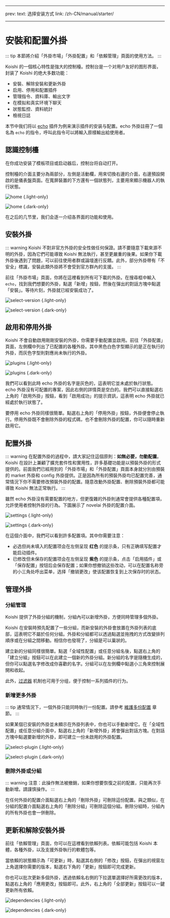 - - -
prev: text: 选择安装方式 link: /zh-CN/manual/starter/
- - -

# 安裝和配置外掛

::: tip
本節將介紹「外掛市場」「外掛配置」和「依賴管理」頁面的使用方法。
:::

Koishi 的一個核心特性是強大的控制檯。控制台是一个对用户友好的图形界面，封装了 Koishi 的绝大多数功能：

- 安裝、解除安裝和更新外掛
- 启用、停用和配置插件
- 管理指令、資料庫、輸出文字
- 在模拟和真实环境下聊天
- 狀態監控、資料統計
- 檢視日誌

本节中我们将以 [echo](../../plugins/common/echo.md) 插件为例来演示插件的安装与配置。echo 外掛註冊了一個名為 `echo` 的指令，呼叫此指令可以將輸入原樣輸出給使用者。

## 認識控制檯

在你成功安装了模板项目或启动器后，控制台将自动打开。

控制檯的介面主要分為兩部分，左側是活動欄，用來切換右邊的介面，右邊預設開啟的是儀表盤頁面。在寬屏裝置的下方還有一個狀態列，主要用來顯示機器人的執行狀態。

![home](/manual/console/home.light.webp) {.light-only}

![home](/manual/console/home.dark.webp) {.dark-only}

在之后的几节里，我们会逐一介绍各界面的功能和使用。

## 安裝外掛

::: warning
Koishi 不對非官方外掛的安全性做任何保證。請不要隨意下載來源不明的外掛，因為它們可能導致 Koishi 無法執行，甚至更嚴重的後果。如果你下載外掛後遇到了問題，可以前往使用者群或論壇進行反饋。此外，部分外掛帶有「不安全」標識，安裝此類外掛將不會受到官方群內的支援。
:::

前往「外掛市場」頁面，你將在這裡看到所有可下載的外掛。在搜尋框中輸入 `echo`，找到我們想要的外掛，點選「新增」按鈕，然後在彈出的對話方塊中點選「安裝」。等待片刻，外掛就已經安裝成功了。

![select-version](/manual/console/select-version.light.webp) {.light-only}

![select-version](/manual/console/select-version.dark.webp) {.dark-only}

## 啟用和停用外掛

Koishi 不會自動啟用剛剛安裝的外掛，你需要手動配置並啟用。前往「外掛配置」頁面，左側欄中列出了已配置的各種外掛。其中<span class="light-only">黑色</span><span class="dark-only">白色</span>字型顯示的是正在執行的外掛，而灰色字型則對應尚未執行的外掛。

![plugins](/manual/console/plugins.light.webp) {.light-only}

![plugins](/manual/console/plugins.dark.webp) {.dark-only}

我們可以看到此時 echo 外掛的名字是灰色的，這表明它並未處於執行狀態。echo 外掛沒有可配置的專案，因此右側的詳情頁是空白的。我們可以直接點選右上角的「啟用外掛」按鈕，看到「啟用成功」的提示資訊，這表明 echo 外掛就已經處於執行狀態了。

要停用 echo 外掛同樣很簡單。點選右上角的「停用外掛」按鈕，外掛便會停止執行。停用外掛既不會刪除外掛的程式碼，也不會刪除外掛的配置，你可以隨時重新啟用它。

## 配置外掛

::: warning
在配置外掛的過程中，請大家記住這個原則：**如無必要，勿動配置**。Koishi 在設計上兼顧了擴充套件性和實用性，許多基礎功能是以預裝外掛的形式提供的。前面我們已經用到的「外掛市場」和「外掛配置」頁面本身就分別由預裝的 market 外掛和 config 外掛提供。正是因為所有的預裝外掛均已配置完善，通常情況下你不需要修改預裝外掛的配置。隨意改動外掛配置、刪除預裝外掛都可能導致 Koishi 無法正常執行。
:::

雖然 echo 外掛沒有需要配置的地方，但更復雜的外掛則通常會提供各種配置項，允許使用者控制外掛的行為。下圖展示了 novelai 外掛的配置介面。

![settings](/manual/console/settings.light.webp) {.light-only}

![settings](/manual/console/settings.dark.webp) {.dark-only}

在這個介面中，我們可以看到許多配置項。其中你需要注意：

- 必选但尚未填入的配置项会在左侧呈现 <span style="font-weight: bold; color: var(--vp-c-red-1)">红色</span> 的提示条，只有正确填写配置才能启动插件。
- 已修改但未保存的配置项会在左侧呈现 <span style="font-weight: bold; color: var(--vp-c-indigo-1)">紫色</span> 的提示条，点击「启用插件」或「保存配置」按钮后会保存配置；如果你想撤销这些改动，可以在配置名称旁的小三角处呼出菜单，选择「撤销更改」使该配置恢复到上次保存时的状态。

## 管理外掛

### 分組管理

Koishi 提供了外掛分組的機制，分組內可以新增外掛，方便同時管理多個外掛。

Koishi 在安裝時預先配置了一些分組，而新安裝的外掛會放置在外掛列表的底部，這表明它不屬於任何分組。外掛和分組都可以透過點選並拖拽的方式改變排列順序或在分組之間移動。相信你也發現了，分組是可以巢狀的。

建立新的分組同樣很簡單。點選「全域性配置」或任意分組名後，點選右上角的「建立分組」按鈕可以在此建立一個新的外掛分組。新分組的名字是隨機生成的，但你可以點選名字修改成你喜歡的名字。分組可以在左側欄中點選小三角來控制展開和收起。

此外，[过滤器](../usage/customize.md#过滤器) 机制也可用于分组，便于控制一系列插件的行为。

### 新增更多外掛

::: tip
通常情況下，一個外掛只能同時執行一份配置。請參考 [維護多份配置](../recipe/multiple.md) 章節。
:::

如果某個已安裝的外掛並未顯示在外掛列表中，你也可以手動新增它。在「全域性配置」或任意分組介面中，點選右上角的「新增外掛」將會彈出對話方塊。在對話方塊中點選要新增的外掛，即可建立一份未啟用的外掛配置。

![select-plugin](/manual/console/select-plugin.light.webp) {.light-only}

![select-plugin](/manual/console/select-plugin.dark.webp) {.dark-only}

### 刪除外掛或分組

::: warning
注意：此操作無法被撤銷，如果你想要恢復之前的配置，只能再次手動新增。請謹慎操作。
:::

在任何外掛的配置介面點選右上角的「刪除外掛」可刪除這份配置。與之類似，在分組的配置介面點選右上角的「刪除分組」可刪除這個分組。刪除分組時，分組內的所有外掛也會一併刪除。

## 更新和解除安裝外掛

前往「依賴管理」頁面，你可以在這裡看到依賴列表。依賴可能包括 Koishi 本體，各種外掛，以及支援外掛執行的軟體包等。

當依賴的狀態顯示為「可更新」時，點選其右側的「修改」按鈕，在彈出的視窗左上角選擇你需要的版本，點選右下角的「更新」按鈕即可完成更新。

你也可以批次更新多個外掛，透過依賴名右側的下拉選單選擇好所需更改的版本，點選右上角的「應用更改」按鈕即可。此外，右上角的「全部更新」按鈕可以一鍵更新所有依賴。

![dependencies](/manual/console/dependencies.light.webp) {.light-only}

![dependencies](/manual/console/dependencies.dark.webp) {.dark-only}

